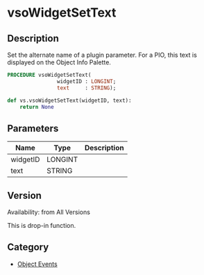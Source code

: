 # vsoWidgetSetText

## Description
Set the alternate name of a plugin parameter. For a PIO, this text is displayed on the Object Info Palette.

```pascal
PROCEDURE vsoWidgetSetText(
				widgetID : LONGINT;
				text     : STRING);
```

```python
def vs.vsoWidgetSetText(widgetID, text):
    return None
```

## Parameters
|Name|Type|Description|
|---|---|---|
|widgetID|LONGINT|   |
|text|STRING|   |

## Version
Availability: from All Versions

This is drop-in function.

## Category
* [Object Events](../Categories/Object%20Events.md)
